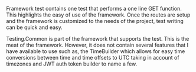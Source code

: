 Framework test contains one test that performs a one line GET function. This highlights the easy of use of the framework.
Once the routes are setup and the framework is customized to the needs of the project, test writing can be quick and easy.

Testing.Common is part of the framework that supports the test. This is the meat of the framework.
However, it does not contain several features that I have available to use such as, the TimeBuilder which allows for easy time conversions between
time and time offsets to UTC taking in account of timezones and JWT auth token builder to name a few.
